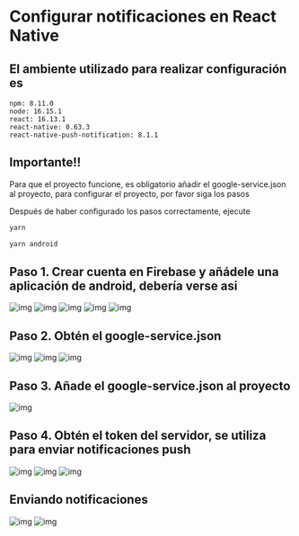 # Configurar notificaciones en React Native

## El ambiente utilizado para realizar configuración es

    npm: 8.11.0
    node: 16.15.1
    react: 16.13.1
    react-native: 0.63.3
    react-native-push-notification: 8.1.1

## Importante!!

Para que el proyecto funcione, es obligatorio añadir el google-service.json al proyecto, para configurar el proyecto, por favor siga los pasos

Después de haber configurado los pasos correctamente, ejecute

```bash
yarn

yarn android
```

## Paso 1. Crear cuenta en Firebase y añádele una aplicación de android, debería verse asi

![img](./doc/Screenshot_16.png)
![img](./doc/Screenshot_13.png)
![img](./doc/Screenshot_14.png)
![img](./doc/Screenshot_15.png)
![img](./doc/Screenshot_5.png)

## Paso 2. Obtén el google-service.json

![img](./doc/Screenshot_9.png)
![img](./doc/Screenshot_10.png)
![img](./doc/Screenshot_11.png)

## Paso 3. Añade el google-service.json al proyecto

![img](./doc/Screenshot_12.png)

## Paso 4. Obtén el token del servidor, se utiliza para enviar notificaciones push

![img](./doc/Screenshot_6.png)
![img](./doc/Screenshot_7.png)
![img](./doc/Screenshot_8.png)

## Enviando notificaciones

![img](doc/2022-10-06%2011-46-04.gif)
![img](doc/2022-10-06%2013-41-51.gif)
